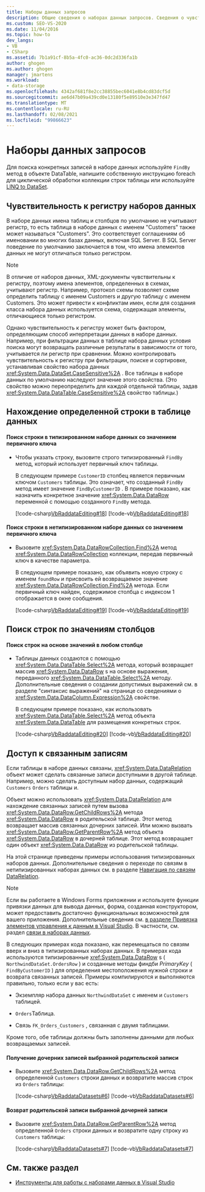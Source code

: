 ```yaml
---
title: Наборы данных запросов
description: Общие сведения о наборах данных запросов. Сведения о чувствительности к регистру наборов данных. Поиск определенной строки в таблице данных, поиск строк по значениям столбцов и доступ к связанным записям.
ms.custom: SEO-VS-2020
ms.date: 11/04/2016
ms.topic: how-to
dev_langs:
- VB
- CSharp
ms.assetid: 7b1a91cf-8b5a-4fc0-ac36-0dc2d336fa1b
author: ghogen
ms.author: ghogen
manager: jmartens
ms.workload:
- data-storage
ms.openlocfilehash: 4342af681f8e2cc38855bec6041e8b4cd83dcf5d
ms.sourcegitcommit: ae6d47b09a439cd0e13180f5e89510e3e347fd47
ms.translationtype: MT
ms.contentlocale: ru-RU
ms.lasthandoff: 02/08/2021
ms.locfileid: "99866623"
---
```

# <a name="query-datasets"></a>Наборы данных запросов
Для поиска конкретных записей в наборе данных используйте `FindBy` метод в объекте DataTable, напишите собственную инструкцию foreach для циклической обработки коллекции строк таблицы или используйте [LINQ to DataSet](/dotnet/framework/data/adonet/linq-to-dataset).

## <a name="dataset-case-sensitivity"></a>Чувствительность к регистру наборов данных
В наборе данных имена таблиц и столбцов по умолчанию не учитывают регистр, то есть таблица в наборе данных с именем "Customers" также может называться "Customers". Это соответствует соглашениям об именовании во многих базах данных, включая SQL Server. В SQL Server поведение по умолчанию заключается в том, что имена элементов данных не могут отличаться только регистром.

> [!NOTE]
> В отличие от наборов данных, XML-документы чувствительны к регистру, поэтому имена элементов, определенных в схемах, учитывают регистр. Например, протокол схемы позволяет схеме определить таблицу с именем Customers и другую таблицу с именем Customers. Это может привести к конфликтам имен, если для создания класса набора данных используется схема, содержащая элементы, отличающиеся только регистром.

Однако чувствительность к регистру может быть фактором, определяющим способ интерпретации данных в наборе данных. Например, при фильтрации данных в таблице набора данных условия поиска могут возвращать различные результаты в зависимости от того, учитывается ли регистр при сравнении. Можно контролировать чувствительность к регистру при фильтрации, поиске и сортировке, устанавливая свойство набора данных <xref:System.Data.DataSet.CaseSensitive%2A> . Все таблицы в наборе данных по умолчанию наследуют значение этого свойства. (Это свойство можно переопределить для каждой отдельной таблицы, задав <xref:System.Data.DataTable.CaseSensitive%2A> свойство таблицы.)

## <a name="locate-a-specific-row-in-a-data-table"></a>Нахождение определенной строки в таблице данных

#### <a name="to-find-a-row-in-a-typed-dataset-with-a-primary-key-value"></a>Поиск строки в типизированном наборе данных со значением первичного ключа

- Чтобы указать строку, вызовите строго типизированный `FindBy` метод, который использует первичный ключ таблицы.

     В следующем примере `CustomerID` столбец является первичным ключом `Customers` таблицы. Это означает, что созданный `FindBy` метод имеет значение `FindByCustomerID` . В примере показано, как назначить конкретное значение <xref:System.Data.DataRow> переменной с помощью созданного `FindBy` метода.

     [!code-csharp[VbRaddataEditing#18](../data-tools/codesnippet/CSharp/query-datasets_1.cs)]
     [!code-vb[VbRaddataEditing#18](../data-tools/codesnippet/VisualBasic/query-datasets_1.vb)]

#### <a name="to-find-a-row-in-an-untyped-dataset-with-a-primary-key-value"></a>Поиск строки в нетипизированном наборе данных со значением первичного ключа

- Вызовите <xref:System.Data.DataRowCollection.Find%2A> метод <xref:System.Data.DataRowCollection> коллекции, передав первичный ключ в качестве параметра.

     В следующем примере показано, как объявить новую строку с именем `foundRow` и присвоить ей возвращаемое значение <xref:System.Data.DataRowCollection.Find%2A> метода. Если первичный ключ найден, содержимое столбца с индексом 1 отображается в окне сообщения.

     [!code-csharp[VbRaddataEditing#19](../data-tools/codesnippet/CSharp/query-datasets_2.cs)]
     [!code-vb[VbRaddataEditing#19](../data-tools/codesnippet/VisualBasic/query-datasets_2.vb)]

## <a name="find-rows-by-column-values"></a>Поиск строк по значениям столбцов

#### <a name="to-find-rows-based-on-the-values-in-any-column"></a>Поиск строк на основе значений в любом столбце

- Таблицы данных создаются с помощью <xref:System.Data.DataTable.Select%2A> метода, который возвращает массив <xref:System.Data.DataRow> s на основе выражения, переданного <xref:System.Data.DataTable.Select%2A> методу. Дополнительные сведения о создании допустимых выражений см. в разделе "синтаксис выражений" на странице со сведениями о <xref:System.Data.DataColumn.Expression%2A> свойстве.

     В следующем примере показано, как использовать <xref:System.Data.DataTable.Select%2A> метод объекта <xref:System.Data.DataTable> для размещения конкретных строк.

     [!code-csharp[VbRaddataEditing#20](../data-tools/codesnippet/CSharp/query-datasets_3.cs)]
     [!code-vb[VbRaddataEditing#20](../data-tools/codesnippet/VisualBasic/query-datasets_3.vb)]

## <a name="access-related-records"></a>Доступ к связанным записям
Если таблицы в наборе данных связаны, <xref:System.Data.DataRelation> объект может сделать связанные записи доступными в другой таблице. Например, можно сделать доступным набор данных, содержащий `Customers` `Orders` таблицы и.

Объект можно использовать <xref:System.Data.DataRelation> для нахождение связанных записей путем вызова <xref:System.Data.DataRow.GetChildRows%2A> метода <xref:System.Data.DataRow> в родительской таблице. Этот метод возвращает массив связанных дочерних записей. Или можно вызвать <xref:System.Data.DataRow.GetParentRow%2A> метод объекта <xref:System.Data.DataRow> в дочерней таблице. Этот метод возвращает один объект <xref:System.Data.DataRow> из родительской таблицы.

На этой странице приведены примеры использования типизированных наборов данных. Дополнительные сведения о переходе по связям в нетипизированных наборах данных см. в разделе [Навигация по связям DataRelation](/dotnet/framework/data/adonet/dataset-datatable-dataview/navigating-datarelations).

> [!NOTE]
> Если вы работаете в Windows Forms приложении и используете функции привязки данных для вывода данных, форма, созданная конструктором, может предоставить достаточно функциональных возможностей для вашего приложения. Дополнительные сведения см. [в разделе Привязка элементов управления к данным в Visual Studio](../data-tools/bind-controls-to-data-in-visual-studio.md). В частности, см. раздел [связи в наборах данных](relationships-in-datasets.md).

В следующих примерах кода показано, как перемещаться по связям вверх и вниз в типизированных наборах данных. В примерах кода используются типизированные <xref:System.Data.DataRow> s ( `NorthwindDataSet.OrdersRow` ) и созданные методы финдби *PrimaryKey* ( `FindByCustomerID` ) для определения местоположения нужной строки и возврата связанных записей. Примеры компилируются и выполняются правильно, только если у вас есть:

- Экземпляр набора данных `NorthwindDataSet` с именем и `Customers` таблицей.

- `Orders`Таблица.

- Связь `FK_Orders_Customers` , связанная с двумя таблицами.

Кроме того, обе таблицы должны быть заполнены данными для любых возвращаемых записей.

#### <a name="to-return-the-child-records-of-a-selected-parent-record"></a>Получение дочерних записей выбранной родительской записи

- Вызовите <xref:System.Data.DataRow.GetChildRows%2A> метод определенной `Customers` строки данных и возвратите массив строк из `Orders` таблицы:

     [!code-csharp[VbRaddataDatasets#6](../data-tools/codesnippet/CSharp/query-datasets_4.cs)]
     [!code-vb[VbRaddataDatasets#6](../data-tools/codesnippet/VisualBasic/query-datasets_4.vb)]

#### <a name="to-return-the-parent-record-of-a-selected-child-record"></a>Возврат родительской записи выбранной дочерней записи

- Вызовите <xref:System.Data.DataRow.GetParentRow%2A> метод определенной `Orders` строки данных и возвратите одну строку из `Customers` таблицы:

     [!code-csharp[VbRaddataDatasets#7](../data-tools/codesnippet/CSharp/query-datasets_5.cs)]
     [!code-vb[VbRaddataDatasets#7](../data-tools/codesnippet/VisualBasic/query-datasets_5.vb)]

## <a name="see-also"></a>См. также раздел

- [Инструменты для работы с наборами данных в Visual Studio](../data-tools/dataset-tools-in-visual-studio.md)
